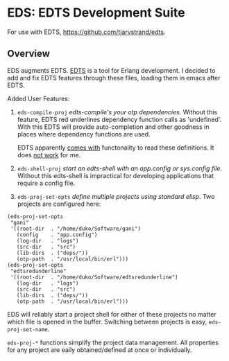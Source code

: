# EDS: EDTS Development Suite

For use with EDTS, https://github.com/tjarvstrand/edts.

## Overview

EDS augments EDTS. [EDTS][1] is a tool for Erlang development. I decided to add and fix EDTS features through these files, loading them in emacs after EDTS.

Added User Features:

  1. `eds-compile-proj` _edts-compile's your otp dependencies_. Without this feature, EDTS red underlines dependency function calls as 'undefined'. With this EDTS will provide auto-completion and other goodness in places where dependency functions are used.

     EDTS apparently [comes with][1] functonality to read these definitions. It does [not work][2] for me.

  2. `eds-shell-proj` _start an edts-shell with an app.config or sys.config file_. Without this edts-shell is impractical for developing applications that require a config file.

  3. `eds-proj-set-opts` _define multiple projects using standard elisp_. Two projects are configured here:
  ```elisp
  (eds-proj-set-opts 
   "gani"
   '((root-dir  . "/home/duko/Software/gani") 
     (config    . "app.config")
     (log-dir   . "logs") 
     (src-dir   . "src")
     (lib-dirs  . ("deps/"))
     (otp-path  . "/usr/local/bin/erl")))
  (eds-proj-set-opts
   "edtsredunderline"
   '((root-dir  . "/home/duko/Software/edtsredunderline") 
     (log-dir   . "logs") 
     (src-dir   . "src")
     (lib-dirs  . ("deps/"))
     (otp-path  . "/usr/local/bin/erl")))
  ```
  EDS will reliably start a project shell for either of these projects no matter which file is opened in the buffer. Switching between projects is easy, `eds-proj-set-name`.

`eds-proj-*` functions simplify the project data management. All properties for any project are eaily obtained/defined at once or individually.

[1]: https://github.com/tjarvstrand/edts "edts"
[2]: https://github.com/tjarvstrand/edts/issues/160#issuecomment-68508372 "redunderline"
[3]: https://github.com/iambumblehead/edtsredunderline "redunderline"
